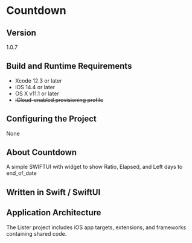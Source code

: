 #  Countdown

## Version

1.0.7

## Build and Runtime Requirements
+ Xcode 12.3 or later
+ iOS 14.4 or later
+ OS X v11.1 or later
+ ~~iCloud–enabled provisioning profile~~

## Configuring the Project
None


## About Countdown

A simple SWIFTUI with widget to show Ratio, Elapsed, and Left days to end_of_date

## Written in Swift / SwiftUI


## Application Architecture

The Lister project includes iOS app targets, extensions, and frameworks containing shared code.

